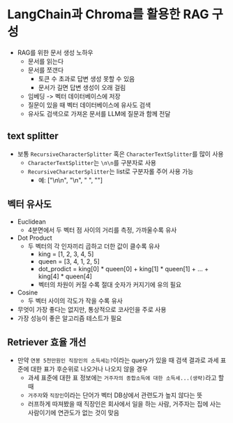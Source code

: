 # LangChain과 Chroma를 활용한 RAG 구성
- RAG를 위한 문서 생성 노하우
  - 문서를 읽는다
  - 문서를 쪼갠다
    - 토큰 수 초과로 답변 생성 못할 수 있음
    - 문서가 길면 답변 생성이 오래 걸림
  - 임베딩 -> 벡터 데이터베이스에 저장
  - 질문이 있을 때 벡터 데이터베이스에 유사도 검색
  - 유사도 검색으로 가져온 문서를 LLM에 질문과 함께 전달

## text splitter
- 보통 `RecursiveCharacterSplitter` 혹은 `CharacterTextSplitter`를 많이 사용
  - `CharacterTextSplitter`는 `\n\n`를 구분자로 사용
  - `RecursiveCharacterSplitter`는 list로 구분자롤 주어 사용 가능
    - 예: ["\n\n", "\n", " ", ""]

## 벡터 유사도
- Euclidean
  - 4분면에서 두 벡터 점 사이의 거리를 측정, 가까울수록 유사
- Dot Product
  - 두 벡터의 각 인자끼리 곱하고 더한 값이 클수록 유사
    - king = [1, 2, 3, 4, 5]
    - queen = [3, 4, 1, 2, 5]
    - dot_prodict = king[0] * queen[0] + king[1] * queen[1] + ... + king[4] * queen[4]
    - 벡터의 차원이 커질 수록 절대 숫자가 커지기에 유의 필요
- Cosine
  - 두 벡터 사이의 각도가 작을 수록 유사
- 무엇이 가장 좋다는 없지만, 통상적으로 코사인을 주로 사용
- 가장 성능이 좋은 알고리즘 테스트가 필요

## Retriever 효율 개선
- 만약 `연봉 5천만원인 직장인의 소득세는?`이라는 query가 있을 때 검색 결과로 과세 표준에 대한 표가 후순위로 나오거나 나오지 않을 경우
  - 과세 표준에 대한 표 정보에는 `거주자의 종합소득에 대한 소득세...(생략)`라고 할 때
  - `거주자`와 `직장인`이라는 단어가 벡터 DB상에서 관련도가 높지 않다는 뜻
  - 러프하게 따져봤을 때 직장인은 회사에서 일을 하는 사람, 거주자는 집에 사는 사람이기에 연관도가 없는 것이 맞음